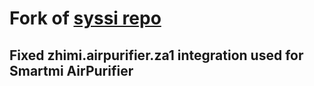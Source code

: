 # Fork of [syssi repo](https://github.com/syssi/xiaomi_airpurifier)

## Fixed zhimi.airpurifier.za1 integration used for Smartmi AirPurifier